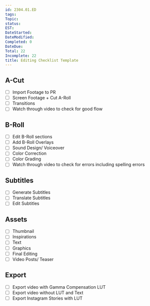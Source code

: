 ```yaml
---
id: 2304.01.ED
tags: 
Topic: 
status: 
EST: 
DateStarted: 
DateModified: 
Completed: 0
DateDue: 
Total: 22
Incomplete: 22
title: Editing Checklist Template
---
```


## A-Cut

- [ ] Import Footage to PR
- [ ] Screen Footage + Cut A-Roll
- [ ] Transitions
- [ ] Watch through video to check for good flow

## B-Roll

- [ ] Edit B-Roll sections
- [ ] Add B-Roll Overlays
- [ ] Sound Design/ Voiceover
- [ ] Color Correction
- [ ] Color Grading
- [ ] Watch through video to check for errors including spelling errors

## Subtitles

- [ ] Generate Subtitles
- [ ] Translate Subtitles
- [ ] Edit Subtitles

## Assets

- [ ] Thumbnail
- [ ] Inspirations
- [ ] Text
- [ ] Graphics
- [ ] Final Editing
- [ ] Video Posts/ Teaser

## Export

- [ ] Export video with Gamma Compensation LUT
- [ ] Export video without LUT and Text
- [ ] Export Instagram Stories with LUT
